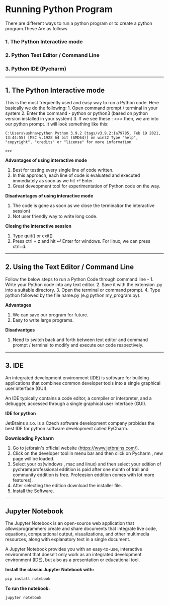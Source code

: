 # Running Python Program
There are different ways to run a python program or to create a python program.These Are as follows

###    1. The Python Interactive mode
###    2. Python Text Editor / Command Line       
###    3. Python IDE (Pycharm)
---
## 1. The Python Interactive mode
This is the most frequently used and easy way to run a Python code. Here basically we do the following:
    1. Open command prompt / terminal in your system
    2. Enter the command - python or python3 (based on python version installed in your system)
    3. If we see these : >>> then, we are into our python prompt. It will look something like this:   
       
`C:\Users\ushna>python
Python 3.9.2 (tags/v3.9.2:1a79785, Feb 19 2021, 13:44:55) [MSC v.1928 64 bit (AMD64)] on win32 Type "help", "copyright", "credits" or "license" for more information`

`>>>`

**Advantages of using interactive mode**
1. Best for testing every single line of code written.
2. In this approach, each line of code is evaluated and executed immediately as soon as we hit ↵ Enter.
3. Great deveopment tool for experimentation of Python code on the way.

**Disadvantages of using interactive mode**
1. The code is gone as soon as we close the terminal(or the interactive session)
2. Not user friendly way to write long code.

**Closing the interactive session**
1. Type quit() or exit()
2. Press ctrl + z and hit ↵ Enter for windows. For linux, we can press ctrl+d.
---
## 2. Using the Text Editor / Command Line
Follow the below steps to run a Python Code through command line -
    1. Write your Python code into any text editor.
    2. Save it with the extension .py into a suitable directory.
    3. Open the terminal or command prompt.
    4. Type python followed by the file name.py (e.g python my_program.py).

**Advantages**
1. We can save our program for future.
2. Easy to write large programs.

**Disadvantges**
1. Need to switch back and forth between text editor and command prompt / terminal to modify and execute our code respectively.
---
## 3. IDE
An integrated development environment (IDE) is software for building applications that combines common developer tools into a single graphical user interface (GUI).

An IDE typically contains a code editor, a compiler or interpreter, and a debugger, accessed through a single graphical user interface (GUI).

**IDE for python**

JetBrains s.r.o. is a Czech software development company probides the best IDE for python software
development called PyCharm.

**Downloading Pycharm**
1. Go to jetbrain's official website (https://www.jetbrains.com/).
2. Click on the developer tool in menu bar and then click on Pycharm , new page will be loaded.
3. Select your os(windows , mac and linux) and then select your edition of pychram(professional eddition is paid after one month of trail and community eddition is free. Profeesion eddition comes with lot more features).
4. After selecting the edition download the installer file.
5. Install the Software.
---
## Jupyter Notebook

The Jupyter Notebook is an open-source web application that allowsprogrammers create and share documents that integrate live code, equations, computational output, visualizations, and other multimedia resources, along with explanatory text in a single document.

A Jupyter Notebook provides you with an easy-to-use, interactive  environment that doesn’t only work as an integrated development environment (IDE), but also as a presentation or educational tool. 


**Install the classic Jupyter Notebook with:**

```python
pip install notebook
```

**To run the notebook:**

```python
jupyter notebook
```

